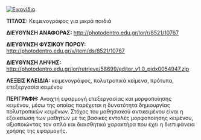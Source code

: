 [![Εικονίδιο](http://photodentro.edu.gr/lor/retrieve/58324/editor_v1.0.zip_teaser.jpg)](http://photodentro.edu.gr/lor/r/8521/10767)

**ΤΙΤΛΟΣ:** Κειμενογράφος για μικρά παιδιά

**ΔΙΕΥΘΥΝΣΗ ΑΝΑΦΟΡΑΣ:** http://photodentro.edu.gr/lor/r/8521/10767

**ΔΙΕΥΘΥΝΣΗ ΦΥΣΙΚΟΥ ΠΟΡΟΥ:** http://photodentro.edu.gr/v/item/ds/8521/10767

**ΔΙΕΥΘΥΝΣΗ ΛΗΨΗΣ:** http://photodentro.edu.gr/lor/retrieve/58699/editor_v1.0_pidx0054947.zip

**ΛΕΞΕΙΣ ΚΛΕΙΔΙΑ:** κειμενογράφος, πολυτροπικά κείμενα, πρότυπα, επεξεργασία κειμένου

**ΠΕΡΙΓΡΑΦΗ:** Ανοιχτή εφαρμογή επεξεργασίας και μορφοποίησης κειμένου, μέσω της οποίας παρέχεται η δυνατότητα δημιουργίας πολυτροπικών κειμένων. Στόχος του μαθησιακού αντικειμένου είναι η εξοικείωση των μαθητών με τις βασικές εντολές μορφοποίησης κειμένου, αξιοποιώντας τον απλό και διαισθητικό χαρακτήρα που έχει η διεπιφάνεια χρήσης της εφαρμογής.

